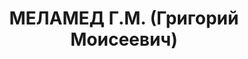 ---
title: МЕЛАМЕД Г.М. (Григорий Моисеевич)
description: "Род. в 1893, Ковенская губ., г. Поневеж, еврей, сын ремесленника, обр.:\
  \ среднее, член ВКП(б). Проживал: Москва, Хоромный туп., д. 2/6, кв. 66. 1-й секретарь\
  \ Полномочного представительства СССР в Китае. \n  Арестован 26.10.1938. Обв. в\
  \ шпионаже и участии в к.-р. организации. Приговор: ВТ МВО, 21.03.1939 – ВМН. Расстрелян\
  \ 03.07.1939, г.Москва. \n  Реабилитирован ВК ВС СССР 24.03.1956"
---